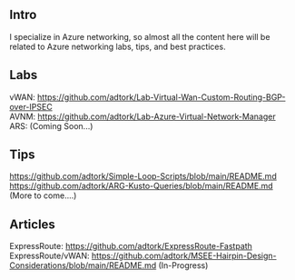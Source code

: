 ## Intro 
I specialize in Azure networking, so almost all the content here will be related to Azure networking labs, tips, and best practices. 

## Labs
vWAN:
https://github.com/adtork/Lab-Virtual-Wan-Custom-Routing-BGP-over-IPSEC
<br>
AVNM:
https://github.com/adtork/Lab-Azure-Virtual-Network-Manager
<br>
ARS: (Coming Soon...)

## Tips
https://github.com/adtork/Simple-Loop-Scripts/blob/main/README.md
<br>
https://github.com/adtork/ARG-Kusto-Queries/blob/main/README.md (More to come....)

## Articles
ExpressRoute:
https://github.com/adtork/ExpressRoute-Fastpath
<br>
ExpressRoute/vWAN:
https://github.com/adtork/MSEE-Hairpin-Design-Considerations/blob/main/README.md (In-Progress)


<!--
**adtork/adtork** is a ✨ _special_ ✨ repository because its `README.md` (this file) appears on your GitHub profile.

Here are some ideas to get you started:

- 🔭 I’m currently working on ...
- 🌱 I’m currently learning ...
- 👯 I’m looking to collaborate on ...
- 🤔 I’m looking for help with ...
- 💬 Ask me about ...
- 📫 How to reach me: ...
- 😄 Pronouns: ...
- ⚡ Fun fact: ...
-->
